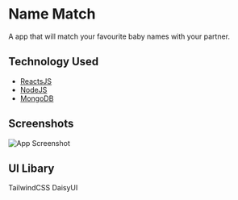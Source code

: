 
# Name Match

A app that will match your favourite baby names with your partner.

## Technology Used

 - [ReactsJS](https://awesomeopensource.com/project/elangosundar/awesome-README-templates)
 - [NodeJS](https://github.com/matiassingers/awesome-readme)
 - [MongoDB](https://bulldogjob.com/news/449-how-to-write-a-good-readme-for-your-github-project)

## Screenshots

![App Screenshot](https://via.placeholder.com/468x300?text=App+Screenshot+Here)

  
## UI Libary

TailwindCSS
DaisyUI

  